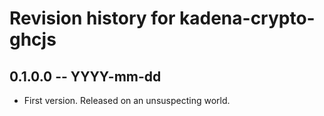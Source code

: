 # Revision history for kadena-crypto-ghcjs

## 0.1.0.0 -- YYYY-mm-dd

* First version. Released on an unsuspecting world.
